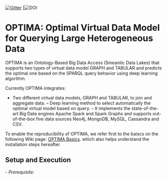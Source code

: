 [![Gitter](https://img.shields.io/gitter/room/DAVFoundation/DAV-Contributors.svg?style=flat-square)](https://gitter.im/OPTIMA)
[![DOI]()

# OPTIMA: Optimal Virtual Data Model for Querying Large Heterogeneous Data
OPTIMA is an Ontology-Based Big Data Access (Smeantic Data Lakes) that supports two types of virtual data model GRAPH and TABULAR and predicts the optimal one based on the SPARQL query behavior using deep learning algorithm.

Currently OPTIMA integrates:
- Two different virtual data models, GRAPH and TABULAR, to join and aggregate data.
– Deep learning method to select automatically the optimal virtual model based on query.
– It implements the state-of-the-art Big Data engines Apache Spark and Spark Graphx and supports out-of-the-box five data sources Neo4j, MongoDB, MySQL, Cassandra and CSV.

To enable the reproducibility of OPTIMA, we refer first to the baiscs on the following  Wiki page: [OPTIMA Basics](https://github.com/). which also helps understand the installation steps hereafter.

## Setup and Execution
*- Prerequisite:* 
